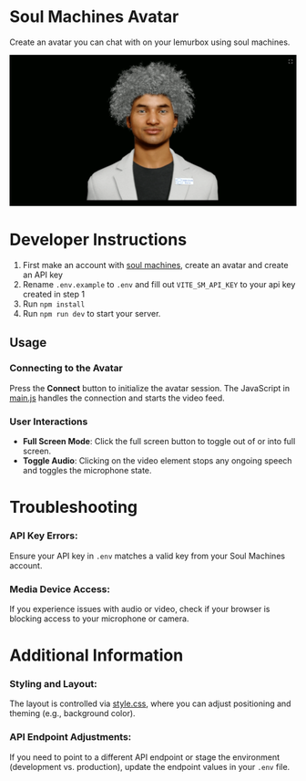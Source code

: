 # Soul Machines Avatar
Create an avatar you can chat with on your lemurbox using soul machines.

![assets](./assets/avatar.png)

# Developer Instructions
1. First make an account with [soul machines](https://www.soulmachines.com/), create an avatar and create an API key
2. Rename `.env.example` to `.env` and fill out `VITE_SM_API_KEY` to your api key created in step 1
3. Run `npm install`
4. Run `npm run dev` to start your server.

## Usage

### Connecting to the Avatar

Press the **Connect** button to initialize the avatar session. The JavaScript in [main.js](./main.js) handles the connection and starts the video feed.

### User Interactions
* __Full Screen Mode__: Click the full screen button to toggle out of or into full screen.
* __Toggle Audio__: Clicking on the video element stops any ongoing speech and toggles the microphone state.

# Troubleshooting

### API Key Errors:

Ensure your API key in `.env` matches a valid key from your Soul Machines account.

### Media Device Access:
If you experience issues with audio or video, check if your browser is blocking access to your microphone or camera.

# Additional Information
### Styling and Layout:
The layout is controlled via [style.css](./style.css), where you can adjust positioning and theming (e.g., background color).

### API Endpoint Adjustments:
  If you need to point to a different API endpoint or stage the environment (development vs. production), update the endpoint values in your `.env` file.